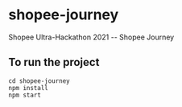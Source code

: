 # shopee-journey
Shopee Ultra-Hackathon 2021 -- Shopee Journey

## To run the project
```
cd shopee-journey
npm install
npm start
```